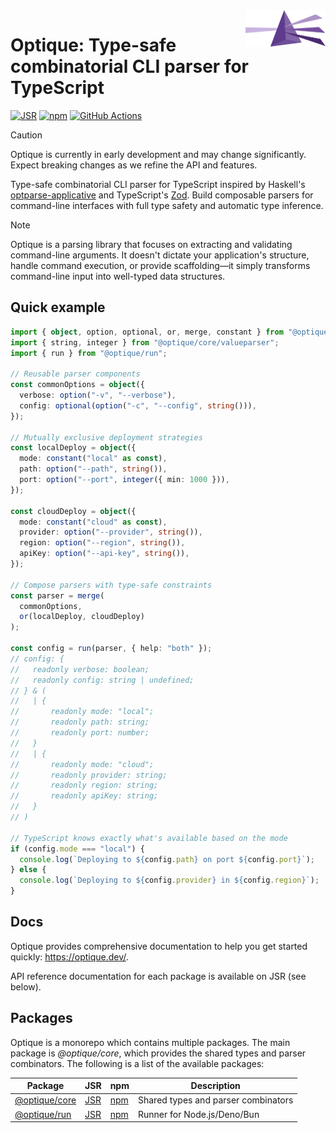 <img src="docs/public/optique.svg" width="128" height="58" align="right">

Optique: Type-safe combinatorial CLI parser for TypeScript
==========================================================

[![JSR][JSR badge]][JSR]
[![npm][npm badge]][npm]
[![GitHub Actions][GitHub Actions badge]][GitHub Actions]

> [!CAUTION]
> Optique is currently in early development and may change significantly.
> Expect breaking changes as we refine the API and features.

Type-safe combinatorial CLI parser for TypeScript inspired by Haskell's
[optparse-applicative] and TypeScript's [Zod]. Build composable parsers for
command-line interfaces with full type safety and automatic type inference.

> [!NOTE]
> Optique is a parsing library that focuses on extracting and validating
> command-line arguments. It doesn't dictate your application's structure,
> handle command execution, or provide scaffolding—it simply transforms
> command-line input into well-typed data structures.

[JSR]: https://jsr.io/@optique
[JSR badge]: https://jsr.io/badges/@optique/core
[npm]: https://www.npmjs.com/package/@optique/core
[npm badge]: https://img.shields.io/npm/v/@optique/core?logo=npm
[GitHub Actions]: https://github.com/dahlia/optique/actions/workflows/main.yaml
[GitHub Actions badge]: https://github.com/dahlia/optique/actions/workflows/main.yaml/badge.svg
[optparse-applicative]: https://github.com/pcapriotti/optparse-applicative
[Zod]: https://zod.dev/


Quick example
-------------

~~~~ typescript
import { object, option, optional, or, merge, constant } from "@optique/core/parser";
import { string, integer } from "@optique/core/valueparser";
import { run } from "@optique/run";

// Reusable parser components
const commonOptions = object({
  verbose: option("-v", "--verbose"),
  config: optional(option("-c", "--config", string())),
});

// Mutually exclusive deployment strategies
const localDeploy = object({
  mode: constant("local" as const),
  path: option("--path", string()),
  port: option("--port", integer({ min: 1000 })),
});

const cloudDeploy = object({
  mode: constant("cloud" as const),
  provider: option("--provider", string()),
  region: option("--region", string()),
  apiKey: option("--api-key", string()),
});

// Compose parsers with type-safe constraints
const parser = merge(
  commonOptions,
  or(localDeploy, cloudDeploy)
);

const config = run(parser, { help: "both" });
// config: {
//   readonly verbose: boolean;
//   readonly config: string | undefined;
// } & (
//   | {
//       readonly mode: "local";
//       readonly path: string;
//       readonly port: number;
//   }
//   | {
//       readonly mode: "cloud";
//       readonly provider: string;
//       readonly region: string;
//       readonly apiKey: string;
//   }
// )

// TypeScript knows exactly what's available based on the mode
if (config.mode === "local") {
  console.log(`Deploying to ${config.path} on port ${config.port}`);
} else {
  console.log(`Deploying to ${config.provider} in ${config.region}`);
}
~~~~


Docs
----

Optique provides comprehensive documentation to help you get started quickly:
<https://optique.dev/>.

API reference documentation for each package is available on JSR (see below).


Packages
--------

Optique is a monorepo which contains multiple packages.  The main package is
*@optique/core*, which provides the shared types and parser combinators.
The following is a list of the available packages:

| Package                          | JSR                      | npm                      | Description                         |
| -------------------------------- | ------------------------ | ------------------------ | ----------------------------------- |
| [@optique/core](/packages/core/) | [JSR][jsr:@optique/core] | [npm][npm:@optique/core] | Shared types and parser combinators |
| [@optique/run](/packages/run/)   | [JSR][jsr:@optique/run]  | [npm][npm:@optique/run]  | Runner for Node.js/Deno/Bun         |

[jsr:@optique/core]: https://jsr.io/@optique/core
[npm:@optique/core]: https://www.npmjs.com/package/@optique/core
[jsr:@optique/run]: https://jsr.io/@optique/run
[npm:@optique/run]: https://www.npmjs.com/package/@optique/run
